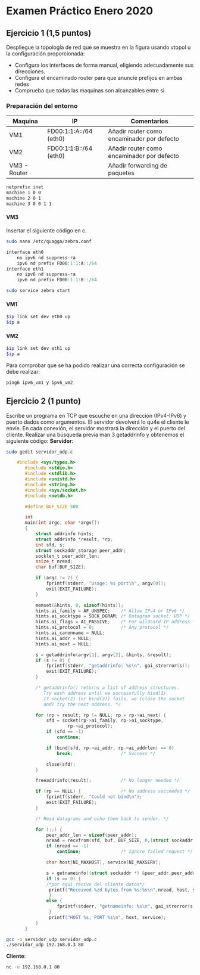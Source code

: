 # Examen Práctico Enero 2020
## Ejercicio 1 (1,5 puntos)
Despliegue la topología de red que se muestra en la figura usando vtopol u la configuración proporcionada: 
- Configura los interfaces de forma manual, eligiendo adecuadamente sus direcciones.
- Configura el encaminado router para que anuncie prefijos en ambas redes
- Comprueba que todas las maquinas son alcanzables entre si

### Preparación del entorno
|Maquina| IP | Comentarios
|--|--|--|
| VM1 | FD00:1:1:A::/64 (eth0)|Añadir router como encaminador por defecto |
| VM2 | FD00:1:1:B::/64 (eth0)| Añadir router como encaminador por defecto|
| VM3 - Router |  | Añadir forwarding de paquetes |

```bash
netprefix inet
machine 1 0 0
machine 2 0 1
machine 3 0 0 1 1
```
#### VM3
Insertar el siguiente código en c.
```bash
sudo nano /etc/quagga/zebra.conf 
```
```c
interface eth0
	no ipv6 nd suppress-ra
	ipv6 nd prefix FD00:1:1:A::/64
interface eth1
	no ipv6 nd suppress-ra
	ipv6 nd prefix FD00:1:1:B::/64
```
```bash
sudo service zebra start
```

#### VM1
```bash
$ip link set dev eth0 up
$ip a
```
#### VM2
```bash
$ip link set dev eth1 up
$ip a
```
Para comprobar que se ha podido realizar una correcta configuración se debe realizar:
```c
ping6 ipv6_vm1 y ipv6_vm2
```
## Ejercicio 2 (1 punto)
Escribe un programa en TCP que escuche en una dirección (IPv4-IPv6) y puerto dados como argumentos. El servidor devolverá lo qu4e el cliente le envíe. En cada conexión, el servidor mostrará la dirección y el puerto del cliente.
Realizar una búsqueda previa man 3 getaddrinfo y obtenemos el siguiente código:
**Servidor**:
```bash
sudo gedit servidor_udp.c
```
```c
    #include <sys/types.h>
       #include <stdio.h>
       #include <stdlib.h>
       #include <unistd.h>
       #include <string.h>
       #include <sys/socket.h>
       #include <netdb.h>

       #define BUF_SIZE 500

       int
       main(int argc, char *argv[])
       {
           struct addrinfo hints;
           struct addrinfo *result, *rp;
           int sfd, s;
           struct sockaddr_storage peer_addr;
           socklen_t peer_addr_len;
           ssize_t nread;
           char buf[BUF_SIZE];

           if (argc != 2) {
               fprintf(stderr, "Usage: %s port\n", argv[0]);
               exit(EXIT_FAILURE);
           }

           memset(&hints, 0, sizeof(hints));
           hints.ai_family = AF_UNSPEC;    /* Allow IPv4 or IPv6 */
           hints.ai_socktype = SOCK_DGRAM; /* Datagram socket: UDP */
           hints.ai_flags = AI_PASSIVE;    /* For wildcard IP address */
           hints.ai_protocol = 0;          /* Any protocol */
           hints.ai_canonname = NULL;
           hints.ai_addr = NULL;
           hints.ai_next = NULL;

           s = getaddrinfo(argv[1], argv[2], &hints, &result);
           if (s != 0) {
               fprintf(stderr, "getaddrinfo: %s\n", gai_strerror(s));
               exit(EXIT_FAILURE);
           }

           /* getaddrinfo() returns a list of address structures.
              Try each address until we successfully bind(2).
              If socket(2) (or bind(2)) fails, we (close the socket
              and) try the next address. */

           for (rp = result; rp != NULL; rp = rp->ai_next) {
               sfd = socket(rp->ai_family, rp->ai_socktype,
                       rp->ai_protocol);
               if (sfd == -1)
                   continue;

               if (bind(sfd, rp->ai_addr, rp->ai_addrlen) == 0)
                   break;                  /* Success */

               close(sfd);
           }

           freeaddrinfo(result);           /* No longer needed */

           if (rp == NULL) {               /* No address succeeded */
               fprintf(stderr, "Could not bind\n");
               exit(EXIT_FAILURE);
           }

           /* Read datagrams and echo them back to sender. */

           for (;;) {
               peer_addr_len = sizeof(peer_addr);
               nread = recvfrom(sfd, buf, BUF_SIZE, 0,(struct sockaddr *) &peer_addr, &peer_addr_len);
               if (nread == -1)
                   continue;               /* Ignore failed request */

               char host[NI_MAXHOST], service[NI_MAXSERV];

               s = getnameinfo((struct sockaddr *) &peer_addr,peer_addr_len, host, NI_MAXHOST,service,NI_MAXSERV, NI_NUMERICSERV);
               if (s == 0) {
               /*por aqui recive del cliente datos*/
				printf("Received %zd bytes from %s:%s\n",nread, host, service);
				}
               else {
                   fprintf(stderr, "getnameinfo: %s\n", gai_strerror(s));
				}
				printf("HOST %s, PORT %s\n", host, service);
           }
       }
```
```bash
gcc -o servidor_udp servidor_udp.c
./servidor_udp 192.168.0.3 80
```
**Cliente**:
```bash
nc -u 192.168.0.1 80
```
<!--stackedit_data:
eyJoaXN0b3J5IjpbLTcxNjczNDg1OSwyODU2Njk2MTJdfQ==
-->
